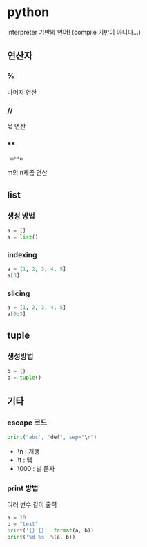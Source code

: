 # python

interpreter 기반의 언어! (compile 기반이 아니다...)



## 연산자

### %

나머지 연산



### //

몫 연산



### **

``` m**n```

m의 n제곱 연산



## list

### 생성 방법

```python
a = []
a = list()
```

### indexing

```python
a = [1, 2, 3, 4, 5]
a[3]
```

### slicing

```python
a = [1, 2, 3, 4, 5]
a[0:3]
```



## tuple

### 생성방법

```python
b = {}
b = tuple()
```







## 기타

### escape 코드

``` python
print("abc', "def", sep="\n")
```

- \n : 개행
- \t : 탭 
- \000 : 널 문자

### print 방법

여러 변수 같이 출력

``` python
a = 10
b = "text"
print('{} {}' .format(a, b))
print('%d %s' %(a, b))
```



